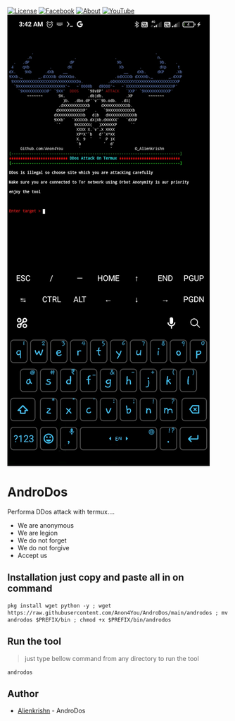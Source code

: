 [![License](https://img.shields.io/badge/Licenese-MIT-blue.svg?longCache=true&style=flat)](https://github.com/Anon4You/AndroDos/blob/main/LICENSE) [![Facebook](https://img.shields.io/badge/Facebook-Id-green)](https://www.facebook.com/alienkrishn) [![About](https://img.shields.io/badge/About-Me-red)](https://www.instagram.com/Alienkrishn) 
[![YouTube](https://img.shields.io/badge/You-Tube-yellow)](https://youtube.com/channel/UCeYmxYjmQfvLvFl-kbunGug) 
<img src="Screenshot_2022-08-24-03-42-02-589_com.termux.jpg"/>

# AndroDos
Performa DDos attack with termux....
* We are anonymous <br>
* We are legion <br>
* We do not forget <br>
* We do not forgive <br>
* Accept us <br>

## Installation just copy and paste all in on command

```
pkg install wget python -y ; wget https://raw.githubusercontent.com/Anon4You/AndroDos/main/androdos ; mv androdos $PREFIX/bin ; chmod +x $PREFIX/bin/androdos
```
## Run the tool
> just type bellow command from any directory to run the tool
```
androdos
```
## Author
* [Alienkrishn](https://www.instagram.com/alienkrishn) - AndroDos


